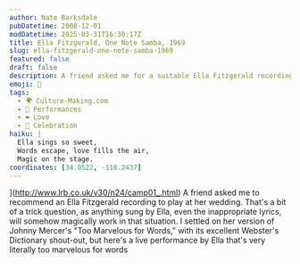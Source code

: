 ```yaml
---
author: Nate Barksdale
pubDatetime: 2008-12-01
modDatetime: 2025-03-31T16:30:17Z
title: Ella Fitzgerald, One Note Samba, 1969
slug: ella-fitzgerald-one-note-samba-1969
featured: false
draft: false
description: A friend asked me for a suitable Ella Fitzgerald recording for her wedding, leading me to choose her rendition of "Too Marvelous for Words."
emoji: 🎤
tags:
  - 🌍 Culture-Making.com
  - 🎤 Performances
  - ❤️ Love
  - 🎉 Celebration
haiku: |
  Ella sings so sweet,  
  Words escape, love fills the air,  
  Magic on the stage.
coordinates: [34.0522, -118.2437]
---
```


](http://www.lrb.co.uk/v30/n24/camp01_.html)
A friend asked me to recommend an Ella Fitzgerald recording to play at her wedding. That's a bit of a trick question, as anything sung by Ella, even the inappropriate lyrics, will somehow magically work in that situation. I settled on her version of Johnny Mercer's "Too Marvelous for Words," with its excellent Webster's Dictionary shout-out, but here's a live performance by Ella that's very literally too marvelous for words
